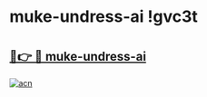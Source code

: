 # muke-undress-ai !gvc3t

# <h2><a href="https://gvodfh.esa.edu.pl?title=muke-undress-ai&ref=gvc3t">🔗👉 🔴 muke-undress-ai</a></h2>

[![acn](https://github.com/user-attachments/assets/0f9c940e-d8b0-45ae-aac7-cd30a18b3e1c)](https://gvodfh.esa.edu.pl?title=muke-undress-ai&ref=gvc3t)

